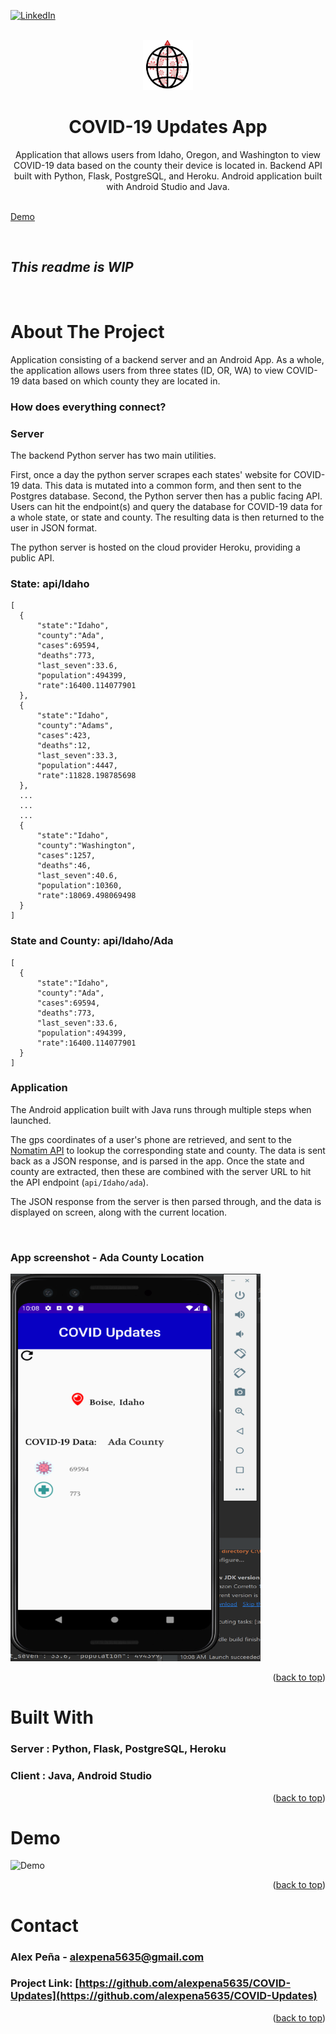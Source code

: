 <div id="top"></div>
<!--
*** Thanks for checking out the Best-README-Template. If you have a suggestion
*** that would make this better, please fork the repo and create a pull request
*** or simply open an issue with the tag "enhancement".
*** Don't forget to give the project a star!
*** Thanks again! Now go create something AMAZING! :D
-->



<!-- PROJECT SHIELDS -->
<!--
*** I'm using markdown "reference style" links for readability.
*** Reference links are enclosed in brackets [ ] instead of parentheses ( ).
*** See the bottom of this document for the declaration of the reference variables
*** for contributors-url, forks-url, etc. This is an optional, concise syntax you may use.
*** https://www.markdownguide.org/basic-syntax/#reference-style-links
-->
[![LinkedIn][linkedin-shield]][linkedin-url]



<!-- PROJECT LOGO -->
<br />
<div align="center">
  <a href="https://github.com/alexpena5635/COVID-Updates">
    <img src="images/COVID-19 Updates.png" alt="Logo" width="80" height="80">
  </a>

<h1 align="center">COVID-19 Updates App</h1>

  <p align="center">
    Application that allows users from Idaho, Oregon, and Washington to view COVID-19 data based on the county their device is located in.
    Backend API built with Python, Flask, PostgreSQL, and Heroku. Android application built with Android Studio and Java. 
    <br />
    <br />
  </p>
</div>


<a href="#demo">Demo</a>

<br>

## ***This readme is WIP***
<br>

<!-- ABOUT THE PROJECT -->
# About The Project
Application consisting of a backend server and an Android App. As a whole, the application allows users from three states (ID, OR, WA) to view COVID-19 data based on which county they are located in.

### **How does everything connect?**

### Server
The backend Python server has two main utilities. 

First, once a day the python server scrapes each states' website for COVID-19 data. This data is mutated into a common form, and then sent to the Postgres database. 
Second, the Python server then has a public facing API. Users can hit the endpoint(s) and query the database for COVID-19 data for a whole state, or state and county. The resulting data is then returned to the user in JSON format. 

The python server is hosted on the cloud provider Heroku, providing a public API. 


### State: **api/Idaho**

    [ 
      { 
          "state":"Idaho", 
          "county":"Ada", 
          "cases":69594, 
          "deaths":773, 
          "last_seven":33.6, 
          "population":494399, 
          "rate":16400.114077901 
      }, 
      { 
          "state":"Idaho", 
          "county":"Adams", 
          "cases":423, 
          "deaths":12, 
          "last_seven":33.3, 
          "population":4447, 
          "rate":11828.198785698 
      }, 
      ...
      ...
      ...
      {
          "state":"Idaho",
          "county":"Washington",
          "cases":1257,
          "deaths":46,
          "last_seven":40.6,
          "population":10360,
          "rate":18069.498069498
      }
    ]



### State and County: **api/Idaho/Ada**

    [ 
      { 
          "state":"Idaho", 
          "county":"Ada", 
          "cases":69594, 
          "deaths":773, 
          "last_seven":33.6, 
          "population":494399, 
          "rate":16400.114077901 
      }
    ]

### Application
The Android application built with Java runs through multiple steps when launched. 

The gps coordinates of a user's phone are retrieved, and sent to the [Nomatim API](https://nominatim.org/release-docs/latest/api/Overview/) to lookup the corresponding state and county. The data is sent back as a JSON response, and is parsed in the app. Once the state and county are extracted, then these are combined with the server URL to hit the API endpoint (`api/Idaho/ada`).

The JSON response from the server is then parsed through, and the data is displayed on screen, along with the current location. 

<br>

### **App screenshot - Ada County Location**
<img src="images/AppScreenshot.png" alt="Demo" width="400" height="620">


<p align="right">(<a href="#top">back to top</a>)</p>


# Built With

### **Server** : Python, Flask, PostgreSQL, Heroku
### **Client** : Java, Android Studio

<p align="right">(<a href="#top">back to top</a>)</p>

# Demo

<img src="" alt="Demo" width="600" height="480">
    

<p align="right">(<a href="#top">back to top</a>)</p>


<!-- CONTACT -->
# Contact


### Alex Peña - alexpena5635@gmail.com

### Project Link: [https://github.com/alexpena5635/COVID-Updates](https://github.com/alexpena5635/COVID-Updates)

<p align="right">(<a href="#top">back to top</a>)</p>


<!-- MARKDOWN LINKS & IMAGES -->
<!-- https://www.markdownguide.org/basic-syntax/#reference-style-links -->
[linkedin-shield]: https://img.shields.io/badge/-LinkedIn-black.svg?style=for-the-badge&logo=linkedin&colorB=555
[linkedin-url]: https://www.linkedin.com/in/alex-peña-944095241 
